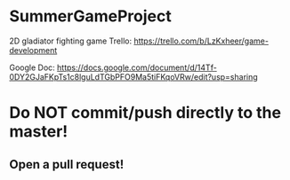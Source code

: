 # SummerGameProject
2D gladiator fighting game
Trello: https://trello.com/b/LzKxheer/game-development

Google Doc: https://docs.google.com/document/d/14Tf-0DY2GJaFKpTs1c8lguLdTGbPFO9Ma5tiFKqoVRw/edit?usp=sharing

# Do NOT commit/push directly to the master! 

## Open a pull request!
